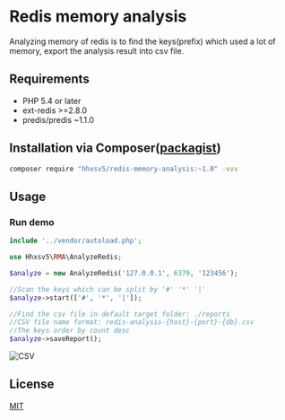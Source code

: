 Redis memory analysis
======

Analyzing memory of redis is to find the keys(prefix) which used a lot of memory, export the analysis result into csv file.

## Requirements

* PHP 5.4 or later
* ext-redis >=2.8.0
* predis/predis ~1.1.0

## Installation via Composer([packagist](https://packagist.org/packages/hhxsv5/redis-memory-analysis))

```BASH
composer require "hhxsv5/redis-memory-analysis:~1.0" -vvv
```

## Usage
### Run demo

```PHP
include '../vendor/autoload.php';

use Hhxsv5\RMA\AnalyzeRedis;

$analyze = new AnalyzeRedis('127.0.0.1', 6379, '123456');

//Scan the keys which can be split by '#' '*' '|'
$analyze->start(['#', '*', '|']);

//Find the csv file in default target folder: ./reports
//CSV file name format: redis-analysis-{host}-{port}-{db}.csv
//The keys order by count desc
$analyze->saveReport();
```

![CSV](https://raw.githubusercontent.com/hhxsv5/redis-memory-analysis/master/examples/demo.png)


## License

[MIT](https://github.com/hhxsv5/redis-memory-analysis/blob/master/LICENSE)
